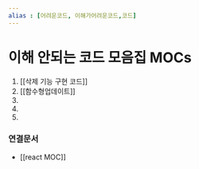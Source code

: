 ```yaml
---
alias : [어려운코드, 이해가어려운코드,코드]
---
```




# 이해 안되는 코드 모음집 MOCs
1. [[삭제 기능 구현 코드]]
2. [[함수형업데이트]]
3.
4.
5.



### 연결문서
- [[react MOC]]
